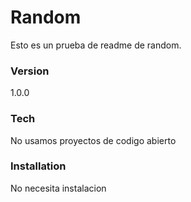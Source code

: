 # Random

Esto es un prueba de readme de random.


### Version
1.0.0

### Tech

No usamos proyectos de codigo abierto

### Installation

No necesita instalacion
